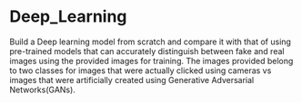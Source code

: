 # Deep_Learning
Build a Deep learning model from scratch and compare it with that of using pre-trained models that can accurately distinguish between fake and real images using the provided images for training. The images provided belong to two classes for images that were actually clicked using cameras vs images that were artificially created using Generative Adversarial Networks(GANs).
